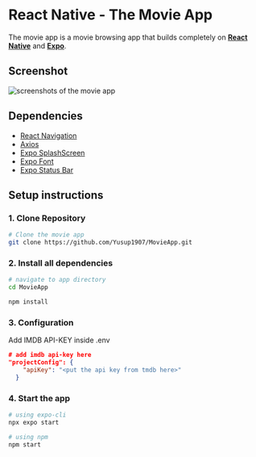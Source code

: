 # React Native - The Movie App

The movie app is a movie browsing app that builds completely on [**React Native**](https://reactnative.dev/) and [**Expo**](https://expo.io).

## Screenshot

![screenshots of the movie app]()

## Dependencies

- [React Navigation](https://reactnavigation.org/)
- [Axios](https://axios-http.com/)
- [Expo SplashScreen](https://docs.expo.dev/versions/latest/sdk/splash-screen/)
- [Expo Font](https://docs.expo.io/versions/latest/sdk/font/)
- [Expo Status Bar](https://docs.expo.io/versions/latest/sdk/status-bar/)

## Setup instructions

### 1. Clone Repository

```sh
# Clone the movie app
git clone https://github.com/Yusup1907/MovieApp.git
```

### 2. Install all dependencies

```sh
# navigate to app directory
cd MovieApp

npm install
```

### 3. Configuration

Add IMDB API-KEY inside .env

```json
# add imdb api-key here
"projectConfig": {
    "apiKey": "<put the api key from tmdb here>"
  }
```

### 4. Start the app

```sh
# using expo-cli
npx expo start

# using npm
npm start
```